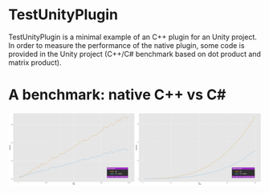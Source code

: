 # TestUnityPlugin

TestUnityPlugin is a minimal example of an C++ plugin for an Unity project. In order to measure the performance of the native plugin, some code is provided in the Unity project (C++/C# benchmark based on dot product and matrix product).

# A benchmark: native C++ vs C# #
![Some result](https://raw.githubusercontent.com/josemorval/TestUnityPlugin/master/results/dot-matrix.png)